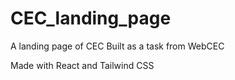 # CEC_landing_page

A landing page of CEC
Built as a task from WebCEC

Made with React and Tailwind CSS
